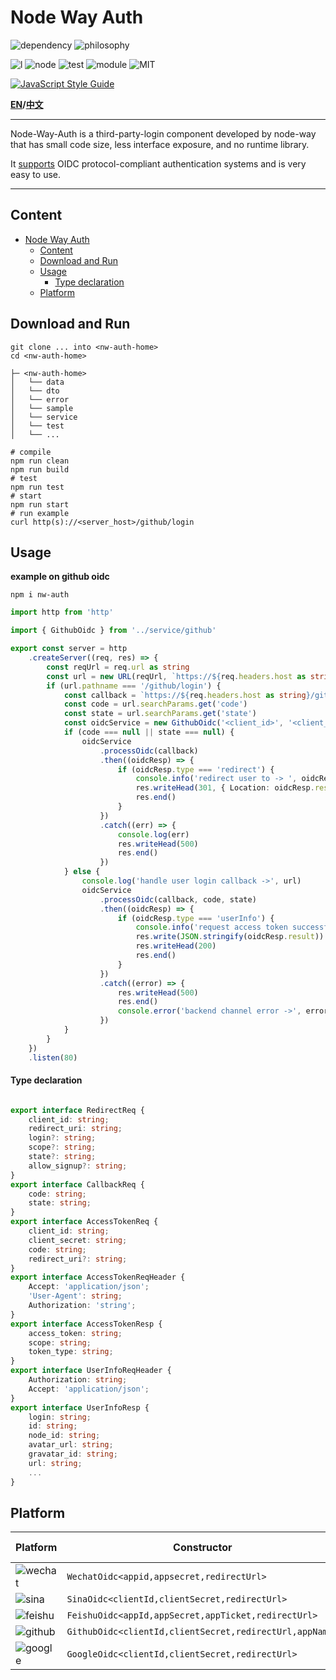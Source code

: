 # Node Way Auth

![dependency](https://img.shields.io/badge/runtime%20library-none-green?style=for-the-badge)
![philosophy](https://img.shields.io/badge/philosophy-node%20way-9cf?style=for-the-badge)

![l](https://img.shields.io/badge/language-typescript-blue?)
![node](https://img.shields.io/badge/node-%5E14.19.3-yellowgreen)
![test](https://img.shields.io/badge/tests-26%20passed%2C%200%20faild-critical)
![module](https://img.shields.io/badge/module-ESM-yellow)
![MIT](https://img.shields.io/badge/license-MIT-informational)

[![JavaScript Style Guide](https://cdn.rawgit.com/standard/standard/master/badge.svg)](https://github.com/standard/standard)

**[EN](README.md)/[中文](README_CN.md)**

---

Node-Way-Auth is a third-party-login component developed by node-way that has small code size, less interface exposure, and no runtime library.

It [supports](#platform) OIDC protocol-compliant authentication systems and is very easy to use.

---

## Content

- [Node Way Auth](#node-way-auth)
  - [Content](#content)
  - [Download and Run](#download-and-run)
  - [Usage](#usage)
    - [Type declaration](#type-declaration)
  - [Platform](#platform)

## Download and Run

```shell
git clone ... into <nw-auth-home>
cd <nw-auth-home>
```

```
├─ <nw-auth-home>
│   └── data
│   └── dto
│   └── error
│   └── sample
│   └── service
│   └── test
│   └── ...
```

```shell
# compile
npm run clean
npm run build
# test
npm run test
# start
npm run start
# run example
curl http(s)://<server_host>/github/login
```

## Usage

**example on github oidc**

```shell
npm i nw-auth
```

```typescript
import http from 'http'

import { GithubOidc } from '../service/github'

export const server = http
	.createServer((req, res) => {
		const reqUrl = req.url as string
		const url = new URL(reqUrl, `https://${req.headers.host as string}`)
		if (url.pathname === '/github/login') {
			const callback = `https://${req.headers.host as string}/github/login`
			const code = url.searchParams.get('code')
			const state = url.searchParams.get('state')
			const oidcService = new GithubOidc('<client_id>', '<client_secret>', callback, '<appName>')
			if (code === null || state === null) {
				oidcService
					.processOidc(callback)
					.then((oidcResp) => {
						if (oidcResp.type === 'redirect') {
							console.info('redirect user to -> ', oidcResp)
							res.writeHead(301, { Location: oidcResp.result as string })
							res.end()
						}
					})
					.catch((err) => {
						console.log(err)
						res.writeHead(500)
						res.end()
					})
			} else {
				console.log('handle user login callback ->', url)
				oidcService
					.processOidc(callback, code, state)
					.then((oidcResp) => {
						if (oidcResp.type === 'userInfo') {
							console.info('request access token successful and get user info ->', oidcResp)
							res.write(JSON.stringify(oidcResp.result))
							res.writeHead(200)
							res.end()
						}
					})
					.catch((error) => {
						res.writeHead(500)
						res.end()
						console.error('backend channel error ->', error)
					})
			}
		}
	})
	.listen(80)
```

#### Type declaration

```typescript

export interface RedirectReq {
    client_id: string;
    redirect_uri: string;
    login?: string;
    scope?: string;
    state?: string;
    allow_signup?: string;
}
export interface CallbackReq {
    code: string;
    state: string;
}
export interface AccessTokenReq {
    client_id: string;
    client_secret: string;
    code: string;
    redirect_uri?: string;
}
export interface AccessTokenReqHeader {
    Accept: 'application/json';
    'User-Agent': string;
    Authorization: 'string';
}
export interface AccessTokenResp {
    access_token: string;
    scope: string;
    token_type: string;
}
export interface UserInfoReqHeader {
    Authorization: string;
    Accept: 'application/json';
}
export interface UserInfoResp {
    login: string;
    id: string;
    node_id: string;
    avatar_url: string;
    gravatar_id: string;
    url: string;
    ...
}

```

## Platform

| Platform                                                                       | Constructor                                             | Type declaration  | Example             |
| ------------------------------------------------------------------------------ | ------------------------------------------------------- | ----------------- | ------------------- |
| ![wechat](https://img.shields.io/badge/wechat-white?style=flat&logo=wechat)    | `WechatOidc<appid,appsecret,redirectUrl>`               | `dto/wechat.d.ts` |                     |
| ![sina](https://img.shields.io/badge/sina-red?style=flat&logo=sinaweibo)       | `SinaOidc<clientId,clientSecret,redirectUrl>`           | `dto/sina.d.ts`   | `example/sina.ts`   |
| ![feishu](https://img.shields.io/badge/feishu-white?style=flat&logo=bytedance) | `FeishuOidc<appId,appSecret,appTicket,redirectUrl>`     | `dto/feishu.d.ts` |                     |
| ![github](https://img.shields.io/badge/github-black?style=flat&logo=github)    | `GithubOidc<clientId,clientSecret,redirectUrl,appName>` | `dto/github.d.ts` | `example/github.ts` |
| ![google](https://img.shields.io/badge/google-white?style=flat&logo=google)    | `GoogleOidc<clientId,clientSecret,redirectUrl>`         | `dto/google.d.ts` | `example/google.ts` |
